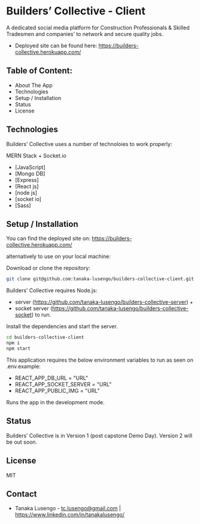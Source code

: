 # Builders’ Collective - Client

A dedicated social media platform for Construction Professionals & Skilled Tradesmen and companies’ to network and secure quality jobs.

- Deployed site can be found here: https://builders-collective.herokuapp.com/

## Table of Content:
- About The App
- Technologies
- Setup / Installation 
- Status
- License

## Technologies

Builders’ Collective uses a number of technoloies to work properly:

MERN Stack + Socket.io

- [JavaScript]
- [Mongo DB] 
- [Express] 
- [React js]
- [node js] 
- [socket io] 
- [Sass]

## Setup / Installation

You can find the deployed site on: https://builders-collective.herokuapp.com/

alternatively to use on your local machine:

Download or clone the repository: 
```sh
git clone git@github.com:tanaka-lusengo/builders-collective-client.git
```
Builders’ Collective requires Node.js: 
- server (https://github.com/tanaka-lusengo/builders-collective-server) + 
- socket server (https://github.com/tanaka-lusengo/builders-collective-socket) to run.

Install the dependencies and start the server.

```sh
cd builders-collective-client
npm i
npm start
```

This application requires the below environment variables to run as seen on .env.example:

- REACT_APP_DB_URL = "URL"
- REACT_APP_SOCKET_SERVER = "URL"
- REACT_APP_PUBLIC_IMG = "URL"

Runs the app in the development mode.

## Status
Builders’ Collective is in Version 1 (post capstone Demo Day). Version 2 will be out soon.

## License

MIT

## Contact
- Tanaka Lusengo - tc.lusengo@gmail.com | https://www.linkedin.com/in/tanakalusengo/
